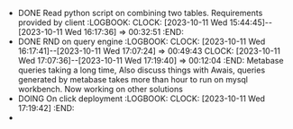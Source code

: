 - DONE Read python script on combining two tables. Requirements provided by client
  :LOGBOOK:
  CLOCK: [2023-10-11 Wed 15:44:45]--[2023-10-11 Wed 16:17:36] =>  00:32:51
  :END:
- DONE RND on query engine 
  :LOGBOOK:
  CLOCK: [2023-10-11 Wed 16:17:41]--[2023-10-11 Wed 17:07:24] =>  00:49:43
  CLOCK: [2023-10-11 Wed 17:07:36]--[2023-10-11 Wed 17:19:40] =>  00:12:04
  :END:
  Metabase queries taking a long time, Also discuss things with Awais, queries generated by metabase takes more than hour to run on mysql workbench.
  Now working on other solutions
- DOING On click deployment
  :LOGBOOK:
  CLOCK: [2023-10-11 Wed 17:19:42]
  :END:
-
